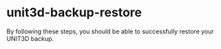 # unit3d-backup-restore
By following these steps, you should be able to successfully restore your UNIT3D backup.
